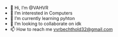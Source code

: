 - 👋 Hi, I’m @VAHVR
- 👀 I’m interested in Computers
- 🌱 I’m currently learning pyhton
- 💞️ I’m looking to collaborate on idk
- 📫 How to reach me vvrbechthold32@gmail.com

<!---
VAHVR/VAHVR is a ✨ special ✨ repository because its `README.md` (this file) appears on your GitHub profile.
You can click the Preview link to take a look at your changes.
--->
